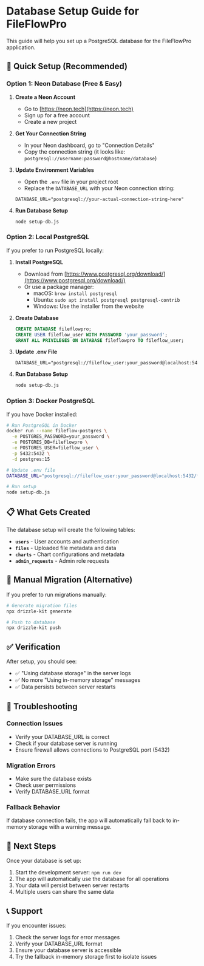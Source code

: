 # Database Setup Guide for FileFlowPro

This guide will help you set up a PostgreSQL database for the FileFlowPro application.

## 🚀 Quick Setup (Recommended)

### Option 1: Neon Database (Free & Easy)

1. **Create a Neon Account**
   - Go to [https://neon.tech](https://neon.tech)
   - Sign up for a free account
   - Create a new project

2. **Get Your Connection String**
   - In your Neon dashboard, go to "Connection Details"
   - Copy the connection string (it looks like: `postgresql://username:password@hostname/database`)

3. **Update Environment Variables**
   - Open the `.env` file in your project root
   - Replace the `DATABASE_URL` with your Neon connection string:
   ```env
   DATABASE_URL="postgresql://your-actual-connection-string-here"
   ```

4. **Run Database Setup**
   ```bash
   node setup-db.js
   ```

### Option 2: Local PostgreSQL

If you prefer to run PostgreSQL locally:

1. **Install PostgreSQL**
   - Download from [https://www.postgresql.org/download/](https://www.postgresql.org/download/)
   - Or use a package manager:
     - macOS: `brew install postgresql`
     - Ubuntu: `sudo apt install postgresql postgresql-contrib`
     - Windows: Use the installer from the website

2. **Create Database**
   ```sql
   CREATE DATABASE fileflowpro;
   CREATE USER fileflow_user WITH PASSWORD 'your_password';
   GRANT ALL PRIVILEGES ON DATABASE fileflowpro TO fileflow_user;
   ```

3. **Update .env File**
   ```env
   DATABASE_URL="postgresql://fileflow_user:your_password@localhost:5432/fileflowpro"
   ```

4. **Run Database Setup**
   ```bash
   node setup-db.js
   ```

### Option 3: Docker PostgreSQL

If you have Docker installed:

```bash
# Run PostgreSQL in Docker
docker run --name fileflow-postgres \
  -e POSTGRES_PASSWORD=your_password \
  -e POSTGRES_DB=fileflowpro \
  -e POSTGRES_USER=fileflow_user \
  -p 5432:5432 \
  -d postgres:15

# Update .env file
DATABASE_URL="postgresql://fileflow_user:your_password@localhost:5432/fileflowpro"

# Run setup
node setup-db.js
```

## 📋 What Gets Created

The database setup will create the following tables:

- **`users`** - User accounts and authentication
- **`files`** - Uploaded file metadata and data
- **`charts`** - Chart configurations and metadata
- **`admin_requests`** - Admin role requests

## 🔧 Manual Migration (Alternative)

If you prefer to run migrations manually:

```bash
# Generate migration files
npx drizzle-kit generate

# Push to database
npx drizzle-kit push
```

## ✅ Verification

After setup, you should see:
- ✅ "Using database storage" in the server logs
- ✅ No more "Using in-memory storage" messages
- ✅ Data persists between server restarts

## 🚨 Troubleshooting

### Connection Issues
- Verify your DATABASE_URL is correct
- Check if your database server is running
- Ensure firewall allows connections to PostgreSQL port (5432)

### Migration Errors
- Make sure the database exists
- Check user permissions
- Verify DATABASE_URL format

### Fallback Behavior
If database connection fails, the app will automatically fall back to in-memory storage with a warning message.

## 🎯 Next Steps

Once your database is set up:

1. Start the development server: `npm run dev`
2. The app will automatically use the database for all operations
3. Your data will persist between server restarts
4. Multiple users can share the same data

## 📞 Support

If you encounter issues:
1. Check the server logs for error messages
2. Verify your DATABASE_URL format
3. Ensure your database server is accessible
4. Try the fallback in-memory storage first to isolate issues